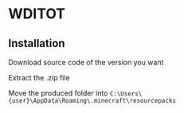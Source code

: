 # WDITOT

## Installation

Download source code of the version you want

Extract the .zip file

Move the produced folder into `C:\Users\{user}\AppData\Roaming\.minecraft\resourcepacks`